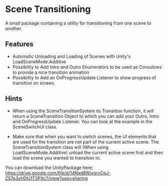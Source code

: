 # Scene Transitioning

A small package containing a utility for transitioning from one scene to another.

## Features

- Automatic Unloading and Loading of Scenes with Unity's LoadSceneMode.Additive
- Possibility to Add Intro and Outro Enumerators to be used as Coroutines to provide a nice transition animation
- Possibility to Add an OnProgressUpdate Listener to show progress of transition on screen. 

## Hints

- When using the SceneTransitionSystem its Transition function, it will return a SceneTransition Object to which you can
add your Outro, Intro and OnProgressUpdate Listener. You can look at the example in the SceneSwitchUI class.

- Make sure that when you want to switch scenes, the UI elements that are used for the transition are not part of the 
current active scene. The SceneTransitionSystem class will (When using LoadSceneMode.Additive) unload the current active scene
first and then load the scene you wanted to transition to. 

You can download the UnityPackage here: https://drive.google.com/file/d/14Nxd8WixgryCpJ-Z57p3yhDfJ1T5PXc7/view?usp=sharing

